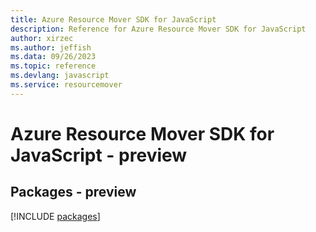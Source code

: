 ```yaml
---
title: Azure Resource Mover SDK for JavaScript
description: Reference for Azure Resource Mover SDK for JavaScript
author: xirzec
ms.author: jeffish
ms.data: 09/26/2023
ms.topic: reference
ms.devlang: javascript
ms.service: resourcemover
---
```

# Azure Resource Mover SDK for JavaScript - preview
## Packages - preview
[!INCLUDE [packages](resource-mover-index.md)]
